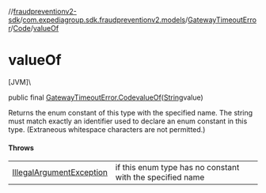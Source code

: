 //[fraudpreventionv2-sdk](../../../../index.md)/[com.expediagroup.sdk.fraudpreventionv2.models](../../index.md)/[GatewayTimeoutError](../index.md)/[Code](index.md)/[valueOf](value-of.md)

# valueOf

[JVM]\

public final [GatewayTimeoutError.Code](index.md)[valueOf](value-of.md)([String](https://docs.oracle.com/javase/8/docs/api/java/lang/String.html)value)

Returns the enum constant of this type with the specified name. The string must match exactly an identifier used to declare an enum constant in this type. (Extraneous whitespace characters are not permitted.)

#### Throws

| | |
|---|---|
| [IllegalArgumentException](https://kotlinlang.org/api/latest/jvm/stdlib/kotlin/-illegal-argument-exception/index.html) | if this enum type has no constant with the specified name |
